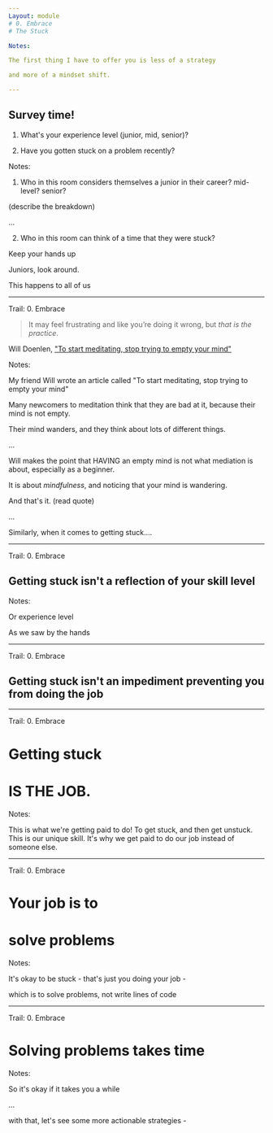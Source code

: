 ```yaml
---
Layout: module
# 0. Embrace
# The Stuck

Notes:

The first thing I have to offer you is less of a strategy

and more of a mindset shift.

---
```


## Survey time!

1) What's your experience level (junior, mid, senior)?
<!-- .element: class="fragment" -->

2) Have you gotten stuck on a problem recently?
<!-- .element: class="fragment" -->

Notes:

1. Who in this room considers themselves a junior in their career? mid-level? senior?

(describe the breakdown)

...

2. Who in this room can think of a time that they were stuck?

Keep your hands up

Juniors, look around.

This happens to all of us

---

Trail: 0. Embrace

> It may feel frustrating and like you’re doing it wrong, but _that is the practice_.

Will Doenlen, ["To start meditating, stop trying to empty your mind"](https://medium.com/@williardx/to-start-meditating-stop-trying-to-empty-your-mind-fe67a7ed113b)

Notes:

My friend Will wrote an article called "To start meditating, stop trying to empty your mind"

Many newcomers to meditation think that they are bad at it, because their mind is not empty.

Their mind wanders, and they think about lots of different things.

...

Will makes the point that HAVING an empty mind is not what mediation is about, especially as a beginner.

It is about _mindfulness_, and noticing that your mind is wandering.

And that's it. (read quote)

...

Similarly, when it comes to getting stuck....

---

Trail: 0. Embrace

## Getting stuck isn't a reflection of your skill level

Notes:

Or experience level

As we saw by the hands

---

Trail: 0. Embrace

## Getting stuck isn't an impediment preventing you from doing the job

---

Trail: 0. Embrace

# Getting stuck

# **IS THE JOB.**

Notes:

This is what we're getting paid to do! To get stuck, and then get unstuck. This is our unique skill. It's why we get paid to do our job instead of someone else.

---

Trail: 0. Embrace

# Your job is to

# **solve problems**

Notes:

It's okay to be stuck - that's just you doing your job -

which is to solve problems, not write lines of code

---

Trail: 0. Embrace

# Solving problems **takes time**

Notes:

So it's okay if it takes you a while

...

with that, let's see some more actionable strategies -
